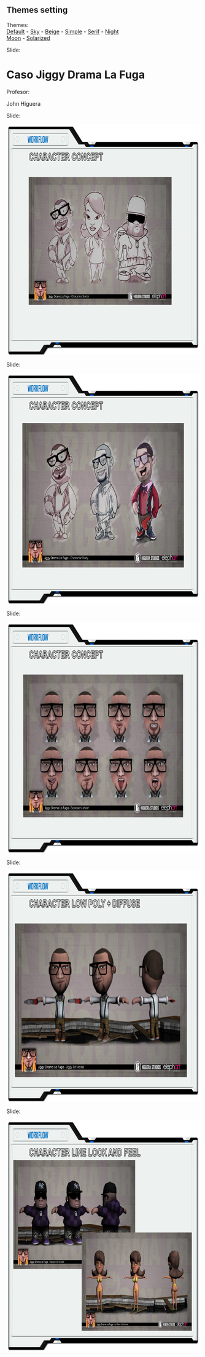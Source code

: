 <!-- configuracion de colores es opcional pero ultil-->
<section id="themes">
	<h2>Themes setting</h2>
	<p>
		Themes: <br>
		<a href="?#/themes">Default</a> -
		<a href="?theme=sky#/themes">Sky</a> -
		<a href="?theme=beige#/themes">Beige</a> -
		<a href="?theme=simple#/themes">Simple</a> -
		<a href="?theme=serif#/themes">Serif</a> -
		<a href="?theme=night#/themes">Night</a> <br>
		<a href="?theme=moon#/themes">Moon</a> -
		<a href="?theme=solarized#/themes">Solarized</a>
	</p>
</section>

Slide:    

# Caso Jiggy Drama La Fuga

Profesor:

John Higuera

Slide:

<img height="600" width="796"   src="fig/fig1.PNG"> 

Slide:

<img height="600" width="796"   src="fig/fig2.PNG"> 

Slide:

<img height="600" width="796"   src="fig/fig3.PNG"> 

Slide:

<img height="600" width="796"   src="fig/fig4.PNG"> 

Slide:

<img height="600" width="796"   src="fig/fig5.PNG"> 

